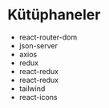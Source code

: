 # Kütüphaneler

- react-router-dom
- json-server
- axios
- redux
- react-redux
- react-redux
- tailwind
- react-icons
